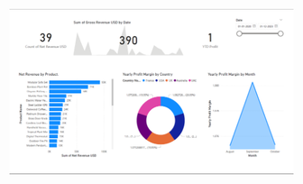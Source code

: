 ![Report Preview](https://raw.githubusercontent.com/jhapriyanshu16/Power-BI-Capstone-Project/main/Images/Report1.png)

